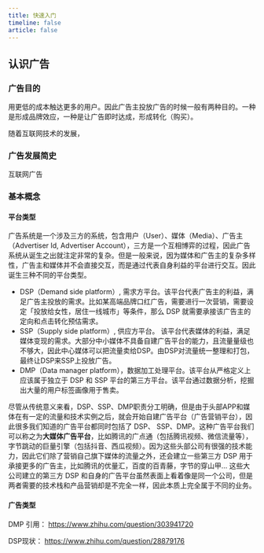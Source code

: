```yaml
---
title: 快速入门
timeline: false
article: false
---
```


## 认识广告

### 广告目的

用更低的成本触达更多的用户。因此广告主投放广告的时候一般有两种目的。一种是形成品牌效应，一种是让广告即时达成，形成转化（购买）。

随着互联网技术的发展，

### 广告发展简史

互联网广告

### 基本概念

#### 平台类型

广告系统是一个涉及三方的系统，包含用户（User）、媒体（Media）、广告主（Advertiser Id, Advertiser Account），三方是一个互相博弈的过程，因此广告系统从诞生之出就注定非常的复杂。但是一般来说，因为媒体和广告主的复杂多样性，广告主和媒体并不会直接交互，而是通过代表自身利益的平台进行交互。因此诞生三种不同的平台类型。

- DSP（Demand side platform）, 需求方平台。该平台代表广告主的利益，满足广告主投放的需求。比如某高端品牌口红广告，需要进行一次营销，需要设定「投放给女性，居住一线城市」等条件，那么 DSP 就需要承接该广告主的定向和点击转化预估需求。
- SSP（Supply side platform）, 供应方平台。 该平台代表媒体的利益，满足媒体变现的需求。大部分中小媒体不具备自建广告平台的能力，且流量量级也不够大，因此中心媒体可以把流量卖给DSP。由DSP对流量统一整理和打包，最终让DSP来SSP上投放广告。
- DMP（Data manager platform），数据加工处理平台。该平台从严格定义上应该属于独立于 DSP 和 SSP 平台的第三方平台。该平台通过数据分析，挖掘出大量的用户标签画像用于售卖。

尽管从传统意义来看，DSP、SSP、DMP职责分工明确，但是由于头部APP和媒体在有一定的流量和技术实例之后，就会开始自建广告平台（广告营销平台），因此很多我们知道的广告平台都同时包括了 DSP、 SSP、DMP。这种广告平台我们可以称之为**大媒体广告平台**，比如腾讯的广点通（包括腾讯视频、微信流量等），字节跳动的巨量引擎（包括抖音、西瓜视频）。因为这些头部公司有很强的技术能力，因此它们除了营销自己旗下媒体的流量之外，还会建立一些第三方 DSP 用于承接更多的广告主，比如腾讯的优量汇，百度的百青藤，字节的穿山甲... 这些大公司建立的第三方 DSP 和自身的广告平台虽然表面上看着像是同一个公司，但是两者需要的技术栈和产品营销却是不完全一样，因此本质上完全属于不同的业务。

#### 广告类型

DMP 引用： <https://www.zhihu.com/question/303941720>

DSP现状： <https://www.zhihu.com/question/28879176>
